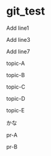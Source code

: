 # git_test

Add line1

Add line3

Add line7

topic-A

topic-B

topic-C

topic-D

topic-E

かな

pr-A

pr-B

